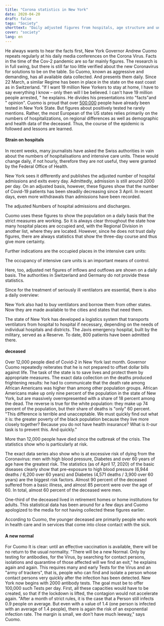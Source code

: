 ```yaml
---
title: "Corona statistics in New York"
date: 2020-04-20
draft: false
tags: "Society"
shorttext: "Daily adjusted figures from hospitals, age structure and underlying diseases: Governor Cuomo provides all available data."
cover: "society"
lang: en
---
```


He always wants to hear the facts first, New York Governor Andrew Cuomo repeats regularly at his daily media conferences on the Corona Virus. Facts in the time of the Cov-2 pandemic are so far mainly figures. The research is in full swing, but there is still far too little verified about the new Coronavirus for solutions to be on the table. So Cuomo, known as aggressive and demanding, has all available data collected. And presents them daily. Since 22 March, a similar Regime has been in place in the state on the east coast as in Switzerland. "If I want 19 million New Yorkers to stay at home, I have to say everything I know – only then will I be believed. I can't have 19 million people arrested, " he explains. He divides his presentations into "facts"and " opinion". Cuomo is proud that over [500,000](https://covid19tracker.health.ny.gov/views/NYS-COVID19-Tracker/NYSDOHCOVID-19Tracker-TableView?%3Aembed=yes&%3Atoolbar=no&%3Atabs=n "NYC Test Results Table View") people have already been tested in New York State. But figures about positively tested he rarely mentions. Rather, the most European of the US states relies primarily on the numbers of hospitalizations, on regional differences as well as demographic and health data of the deceased. Thus, the course of the epidemic is followed and lessons are learned.

#### Strain on hospitals

In recent weeks, many journalists have asked the Swiss authorities in vain about the numbers of hospitalisations and intensive care units. These would change daily, if not hourly, therefore they are not useful, they were granted by the Federal Office of Health.

New York sees it differently and publishes the adjusted number of hospital admissions and exits every day. Admittedly, admission is still around 2000 per day. On an adjusted basis, however, these figures show that the number of Covid-19 patients has been steadily decreasing since 3 April. In recent days, even more withdrawals than admissions have been recorded.

The adjusted Numbers of hospital admissions and discharges.

Cuomo uses these figures to show the population on a daily basis that the strict measures are working. So it is always clear throughout the state how many hospital places are occupied and, with the Regional Division in another list, where they are located. However, since he does not trust daily figures, there are always statistics that show the three-day course and thus give more certainty.

Further indications are the occupied places in the intensive care units:

The occupancy of intensive care units is an important means of control.

Here, too, adjusted net figures of inflows and outflows are shown on a daily basis. The authorities in Switzerland and Germany do not provide these statistics.

Since for the treatment of seriously ill ventilators are essential, there is also a daily overview:

New York also had to buy ventilators and borrow them from other states. Now they are made available to the cities and states that need them.

The state of New York has developed a logistics system that transports ventilators from hospital to hospital if necessary, depending on the needs of individual hospitals and districts. The Javis emergency hospital, built by the military, served as a Reserve. To date, 800 patients have been admitted there.

#### deceased

Over 12,000 people died of Covid-2 in New York last month. Governor Cuomo repeatedly reiterates that he is not prepared to offset dollar bills against life. The task of the state is to save lives and protect them by appropriate measures. The exact data collection on the deaths produced frightening results: he had to communicate that the death rate among African Americans was higher than among other population groups. African Americans make up only nine percent of the population in the state of New York, but are massively overrepresented with a share of 18 percent among the dead. The reverse is true for the white population: they make up 74 percent of the population, but their share of deaths is "only" 60 percent. "This difference is terrible and unacceptable. We must quickly find out what it is: the greater poverty of the black population because they live more closely together? Because you do not have health insurance? What is it-our task is to prevent this. And quickly."

More than 12,000 people have died since the outbreak of the crisis. The statistics show who is particularly at risk.

The exact data series also show who is at excessive risk of dying from the Coronavirus: men with high blood pressure, Diabetes and over 60 years of age have the greatest risk. The statistics (as of April 17, 2020) of the basic diseases clearly show that pre-exposure to high blood pressure (6,944 deaths / 6,200 over 60 years) and Diabetes (4,571 deaths / 3,900 over 60 years) are the biggest risk factors. Almost 90 percent of the deceased suffered from a basic illness, and almost 85 percent were over the age of 60. In total, almost 60 percent of the deceased were men.

One-third of the deceased lived in retirement homes or home institutions for adults. This statistical data has been around for a few days and Cuomo apologized to the media for not having collected these figures earlier.

According to Cuomo, the younger deceased are primarily people who work in health care and in services that come into close contact with the sick.

#### A new normal

For Cuomo It is clear: until an effective vaccination is available, there will be no return to the usual normality. "There will be a new Normal. Only by testing for antibodies, for the Virus, by searching for contact persons, isolations and quarantine of those affected will we find an exit," he explains again and again. This requires many and early Tests for the Virus and an "army of trackers", that is, people who can find and isolate a person whose contact persons very quickly after the infection has been detected. New York now begins with 2000 antibody tests. The goal must be to offer 100,000 such Tests per day. First, all these capacities would have to be created, so that if the lockdown is lifted, the contagion would not accelerate again. "After a month of strict rules, it is the case that a Person still infects 0.9 people on average. But even with a value of 1.4 (one person is infected with an average of 1.4 people), there is again the risk of an exponential infection rate. The margin is small, we don't have much leeway," says Cuomo.
